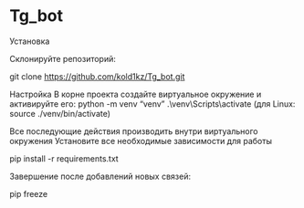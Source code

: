 # Tg_bot


Установка

Склонируйте репозиторий:

git clone https://github.com/kold1kz/Tg_bot.git

Настройка В корне проекта создайте виртуальное окружение и активируйте его:
python -m venv “venv”
.\venv\Scripts\activate (для Linux: source ./venv/bin/activate)

Все последующие действия производить внутри виртуального окружения Установите все необходимые зависимости для работы

pip install -r requirements.txt

Завершение после добавлений новых связей:

pip freeze
